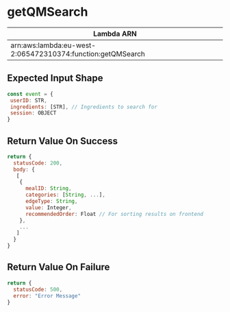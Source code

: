 # getQMSearch

| Lambda ARN                                                 |
| ---------------------------------------------------------- |
| arn:aws:lambda:eu-west-2:065472310374:function:getQMSearch |

 ## Expected Input Shape
 ```javascript
const event = {
  userID: STR,
  ingredients: [STR], // Ingredients to search for
  session: OBJECT
}  
 ```
 

 ## Return Value On Success
```javascript
return {
  statusCode: 200,
  body: {
   [
    {
      mealID: String,
      categories: [String, ...],
      edgeType: String,
      value: Integer,
      recommendedOrder: Float // For sorting results on frontend
    }, 
    ...
   ]
  }
}
```

## Return Value On Failure
```javascript
return {
  statusCode: 500,
  error: "Error Message"
}
```
 